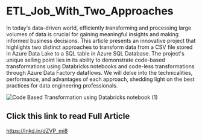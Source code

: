# **ETL_Job_With_Two_Approaches**

In today's data-driven world, efficiently transforming and processing large volumes of data is crucial for gaining meaningful insights and making informed business decisions. This article presents an innovative project that highlights two distinct approaches to transform data from a CSV file stored in Azure Data Lake to a SQL table in Azure SQL Database. The project's unique selling point lies in its ability to demonstrate code-based transformations using Databricks notebooks and code-less transformations through Azure Data Factory dataflows. We will delve into the technicalities, performance, and advantages of each approach, shedding light on the best practices for data engineering professionals.


![Code Based Transformation using Databricks notebook (1)](https://github.com/sou7500/ETL_Job_With_Two_Approaches/assets/109259266/36950b9b-5825-431f-827c-fbba2d5c4e55)


## **Click this link to read Full Article**

https://lnkd.in/dZVP_mi8
